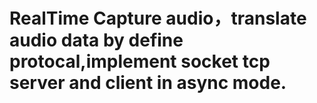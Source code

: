 # RealTime Capture audio，translate audio data by define protocal,implement socket tcp server and client in async mode. 

